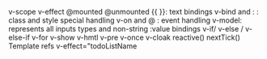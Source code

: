 v-scope
v-effect
@mounted
@unmounted
{{ }}: text bindings
v-bind and : : class and style special handling
v-on and @ : event handling
v-model: represents all inputs types and non-string :value bindings
v-if/ v-else / v-else-if
v-for
v-show
v-hmtl
v-pre
v-once
v-cloak
reactive()
nextTick()
Template refs
v-effect="todoListName
